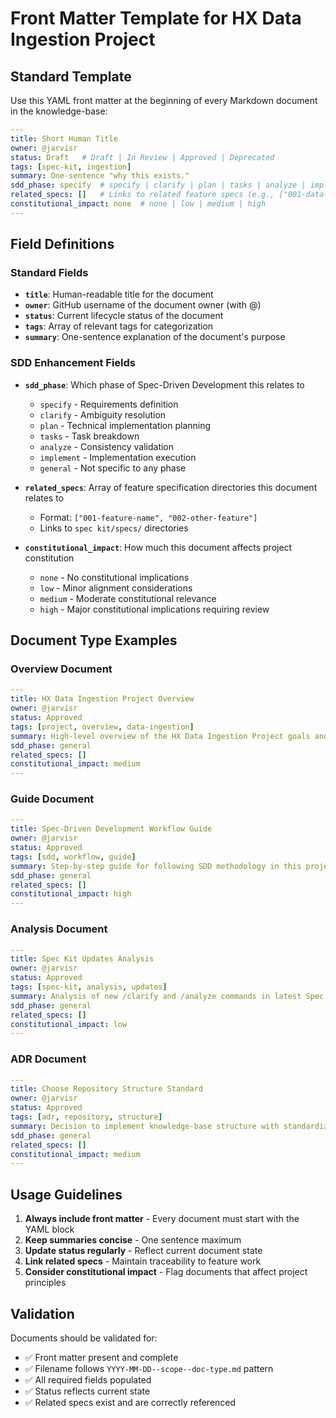 # Front Matter Template for HX Data Ingestion Project

## Standard Template

Use this YAML front matter at the beginning of every Markdown document in the knowledge-base:

```yaml
---
title: Short Human Title
owner: @jarvisr
status: Draft   # Draft | In Review | Approved | Deprecated
tags: [spec-kit, ingestion]
summary: One-sentence "why this exists."
sdd_phase: specify  # specify | clarify | plan | tasks | analyze | implement | general
related_specs: []   # Links to related feature specs (e.g., ["001-data-ingestion-core"])
constitutional_impact: none  # none | low | medium | high
---
```

## Field Definitions

### **Standard Fields**
- **`title`**: Human-readable title for the document
- **`owner`**: GitHub username of the document owner (with @)
- **`status`**: Current lifecycle status of the document
- **`tags`**: Array of relevant tags for categorization
- **`summary`**: One-sentence explanation of the document's purpose

### **SDD Enhancement Fields**
- **`sdd_phase`**: Which phase of Spec-Driven Development this relates to
  - `specify` - Requirements definition
  - `clarify` - Ambiguity resolution
  - `plan` - Technical implementation planning
  - `tasks` - Task breakdown
  - `analyze` - Consistency validation
  - `implement` - Implementation execution
  - `general` - Not specific to any phase

- **`related_specs`**: Array of feature specification directories this document relates to
  - Format: `["001-feature-name", "002-other-feature"]`
  - Links to `spec kit/specs/` directories

- **`constitutional_impact`**: How much this document affects project constitution
  - `none` - No constitutional implications
  - `low` - Minor alignment considerations
  - `medium` - Moderate constitutional relevance
  - `high` - Major constitutional implications requiring review

## Document Type Examples

### **Overview Document**
```yaml
---
title: HX Data Ingestion Project Overview
owner: @jarvisr
status: Approved
tags: [project, overview, data-ingestion]
summary: High-level overview of the HX Data Ingestion Project goals and approach.
sdd_phase: general
related_specs: []
constitutional_impact: medium
---
```

### **Guide Document**
```yaml
---
title: Spec-Driven Development Workflow Guide
owner: @jarvisr
status: Approved
tags: [sdd, workflow, guide]
summary: Step-by-step guide for following SDD methodology in this project.
sdd_phase: general
related_specs: []
constitutional_impact: high
---
```

### **Analysis Document**
```yaml
---
title: Spec Kit Updates Analysis
owner: @jarvisr
status: Approved
tags: [spec-kit, analysis, updates]
summary: Analysis of new /clarify and /analyze commands in latest Spec Kit release.
sdd_phase: general
related_specs: []
constitutional_impact: low
---
```

### **ADR Document**
```yaml
---
title: Choose Repository Structure Standard
owner: @jarvisr
status: Approved
tags: [adr, repository, structure]
summary: Decision to implement knowledge-base structure with standardized naming.
sdd_phase: general
related_specs: []
constitutional_impact: medium
---
```

## Usage Guidelines

1. **Always include front matter** - Every document must start with the YAML block
2. **Keep summaries concise** - One sentence maximum
3. **Update status regularly** - Reflect current document state
4. **Link related specs** - Maintain traceability to feature work
5. **Consider constitutional impact** - Flag documents that affect project principles

## Validation

Documents should be validated for:
- ✅ Front matter present and complete
- ✅ Filename follows `YYYY-MM-DD--scope--doc-type.md` pattern
- ✅ All required fields populated
- ✅ Status reflects current state
- ✅ Related specs exist and are correctly referenced
